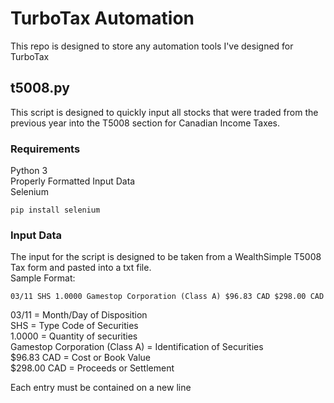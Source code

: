 # TurboTax Automation
This repo is designed to store any automation tools I've designed for TurboTax

## t5008.py
This script is designed to quickly input all stocks that were traded from the previous year into the T5008 section for Canadian Income Taxes. 

### Requirements 
Python 3  
Properly Formatted Input Data  
Selenium  
```
pip install selenium
```

### Input Data
The input for the script is designed to be taken from a WealthSimple T5008 Tax form and pasted into a txt file.   
Sample Format:  
```
03/11 SHS 1.0000 Gamestop Corporation (Class A) $96.83 CAD $298.00 CAD
```
03/11 = Month/Day of Disposition  
SHS = Type Code of Securities  
1.0000 = Quantity of securities  
Gamestop Corporation (Class A) = Identification of Securities  
$96.83 CAD = Cost or Book Value  
$298.00 CAD = Proceeds or Settlement  
    
Each entry must be contained on a new line
